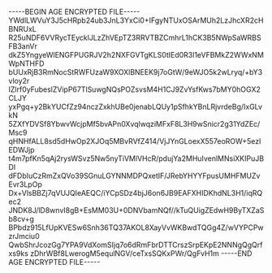 -----BEGIN AGE ENCRYPTED FILE-----
YWdlLWVuY3J5cHRpb24ub3JnL3YxCi0+IFgyNTUxOSArMUh2LzJhcXR2cHBNRUxL
R25uNDF6VVRycTEycklJLzZhVEpTZ3RRVTBZCmhrL1hCK3B5NWpSaWRBSFB3anVr
dkZ5YngyeWlENGFPUGRJV2h2NXFGVTgKLS0tIEd0R3l1eVFBMkZ2WWxNMWpNTHFD
bUUxRjB3RmNocStRWFUzaW9XOXlBNEEK9j7oGtW/9eWJO5k2wLryq/+bY3vloy2r
IZlrf0yFubeslZVipP67TlSuwgNQsPOZsvsM4H1CJ9ZvYsfKws7bMY0hOGX2CLJY
yxPgq+y2BkYUCfZz94nczZxkhUBe0jenabLQUy1pSfhkYBnLRjvrdeBg/IxGLvkN
5ZXfYDVSf8YbwvWcjpMf5bvAPn0XvqlwqziMFxF8L3H9wSnicr2g31YdZEc/Msc9
qHNHfALL8sd5dHwOp2XJOq5MBvRVfZ414/VjJYnGLoexX557eoROW+5ezlEDWJjp
t4m7pfKn5qAj2rysWSvz5Nw5nyTiVMlVHcR/pdujYa2MHuIvenlMNsiXKIPuJBDI
dFDbIuCzRmZxQVo39SGnuLGYNNMDPQxetIF/JRebYHYYFpusUMHFMUZvEvr3LpOp
Dx+VlsBBZj7qVUJQIeAEQC/iYCpSDz4bjJ6on6JB9EAFXHIDKhdNL3H1/iqRQec2
JNDK8J/lD8wnvI8gB+EsMM03U+0DNVbamNQf//kTuQUigZEdwH9ByTXZaSb8cv+g
BPbdz915LfUpKVESw6Snh36TQ37AKOL8XayVvWKBwdTQGg4Z/wVYPCPwzrJmciu0
QwbShrJcozGg7YPA9VdXomSIjq7o6dRmFbrDTTCrszSrpEKpE2NNNgQgQrfxs9ks
zDhrWBf8LwerogM5equlNGV/ceTxsSQKxPWr/QgFvH1m
-----END AGE ENCRYPTED FILE-----
